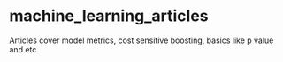 # machine_learning_articles
Articles cover model metrics, cost sensitive boosting, basics like p value and etc
